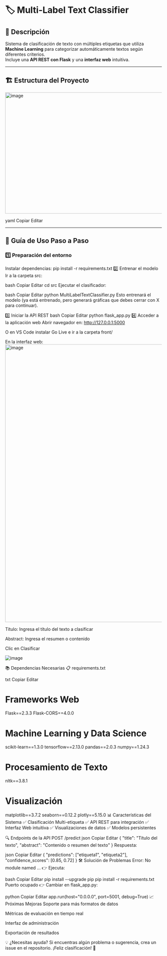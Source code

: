 # 🏷️ Multi-Label Text Classifier

## 📖 Descripción
Sistema de clasificación de texto con múltiples etiquetas que utiliza **Machine Learning** para categorizar automáticamente textos según diferentes criterios.  
Incluye una **API REST con Flask** y una **interfaz web** intuitiva.

---

## 🏗️ Estructura del Proyecto

<img width="963" height="390" alt="image" src="https://github.com/user-attachments/assets/7ea1ecac-3c5a-4327-8755-8cc79e5e5d98" />


yaml
Copiar
Editar

---

## 🚀 Guía de Uso Paso a Paso

### 1️⃣ Preparación del entorno
Instalar dependencias:
pip install -r requirements.txt
2️⃣ Entrenar el modelo
Ir a la carpeta src:

bash
Copiar
Editar
cd src
Ejecutar el clasificador:

bash
Copiar
Editar
python MultiLabelTextClassifier.py
Esto entrenará el modelo (ya está entrenado, pero generará gráficas que debes cerrar con X para continuar).

3️⃣ Iniciar la API REST
bash
Copiar
Editar
python flask_app.py
4️⃣ Acceder a la aplicación web
Abrir navegador en: http://127.0.0.1:5000

O en VS Code instalar Go Live e ir a la carpeta front/

En la interfaz web:
<img width="1878" height="894" alt="image" src="https://github.com/user-attachments/assets/3a7522a3-7f9a-4cac-9bec-7c57116df2e4" />



Título: Ingresa el título del texto a clasificar

Abstract: Ingresa el resumen o contenido

Clic en Clasificar

![image](https://github.com/user-attachments/assets/cb9665e4-bb25-4b58-b253-f1ae070ec44a)



📚 Dependencias Necesarias
📋 requirements.txt

txt
Copiar
Editar
# Frameworks Web
Flask==2.3.3
Flask-CORS==4.0.0

# Machine Learning y Data Science
scikit-learn==1.3.0
tensorflow==2.13.0
pandas==2.0.3
numpy==1.24.3

# Procesamiento de Texto
nltk==3.8.1

# Visualización
matplotlib==3.7.2
seaborn==0.12.2
plotly==5.15.0
📊 Características del Sistema
✅ Clasificación Multi-etiqueta
✅ API REST para integración
✅ Interfaz Web intuitiva
✅ Visualizaciones de datos
✅ Modelos persistentes

🔍 Endpoints de la API
POST /predict
json
Copiar
Editar
{
  "title": "Título del texto",
  "abstract": "Contenido o resumen del texto"
}
Respuesta:

json
Copiar
Editar
{
  "predictions": ["etiqueta1", "etiqueta2"],
  "confidence_scores": [0.85, 0.72]
}
🛠️ Solución de Problemas
Error: No module named ...
👉 Ejecuta:

bash
Copiar
Editar
pip install --upgrade pip
pip install -r requirements.txt
Puerto ocupado
👉 Cambiar en flask_app.py:

python
Copiar
Editar
app.run(host="0.0.0.0", port=5001, debug=True)
📈 Próximas Mejoras
Soporte para más formatos de datos

Métricas de evaluación en tiempo real

Interfaz de administración

Exportación de resultados

💡 ¿Necesitas ayuda?
Si encuentras algún problema o sugerencia, crea un issue en el repositorio.
¡Feliz clasificación! 🎉
